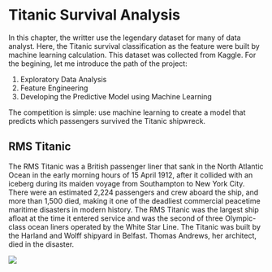 # Titanic Survival Analysis 

In this chapter, the writter use the legendary dataset for many of data analyst. Here, the Titanic survival classification as the feature were built by machine learning calculation. This dataset was collected from Kaggle. For the begining, let me introduce the path of the project:

1. Exploratory Data Analysis
2. Feature Engineering
3. Developing the Predictive Model using Machine Learning

The competition is simple: use machine learning to create a model that predicts which passengers survived the Titanic shipwreck.

<h2>RMS Titanic</h2>

The RMS Titanic was a British passenger liner that sank in the North Atlantic Ocean in the early morning hours of 15 April 1912, after it collided with an iceberg during its maiden voyage from Southampton to New York City. There were an estimated 2,224 passengers and crew aboard the ship, and more than 1,500 died, making it one of the deadliest commercial peacetime maritime disasters in modern history. The RMS Titanic was the largest ship afloat at the time it entered service and was the second of three Olympic-class ocean liners operated by the White Star Line. The Titanic was built by the Harland and Wolff shipyard in Belfast. Thomas Andrews, her architect, died in the disaster.


<img 
src="https://miro.medium.com/max/700/1*YbEAG3ohTPp1zXNkqYasVw.jpeg"/>



